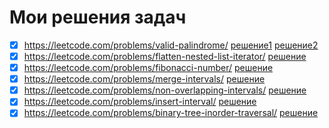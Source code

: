 # Мои решения задач

- [x] https://leetcode.com/problems/valid-palindrome/ [решение1](https://github.com/Nenamanui/Leet_tasks/blob/main/Palindrome_125.py) [решение2](https://github.com/Nenamanui/Leet_tasks/blob/main/Palindrome_second_125.py)
- [x] https://leetcode.com/problems/flatten-nested-list-iterator/ [решение](https://github.com/Nenamanui/Leet_tasks/blob/main/Flatten_Nested_List_341.py)
- [x] https://leetcode.com/problems/fibonacci-number/ [решение](https://github.com/Nenamanui/Leet_tasks/blob/main/Fibonacci_Number_509.py)
- [x] https://leetcode.com/problems/merge-intervals/ [решение](https://github.com/Nenamanui/Leet_tasks/blob/main/Merge_Intervals_56.py)
- [x] https://leetcode.com/problems/non-overlapping-intervals/ [решение](https://github.com/Nenamanui/Leet_tasks/blob/main/Nonoverlapping_intervals_435.py)
- [x] https://leetcode.com/problems/insert-interval/ [решение](https://github.com/Nenamanui/Leet_tasks/blob/main/Insert_Interval_57.py)
- [x] https://leetcode.com/problems/binary-tree-inorder-traversal/ [решение](https://github.com/Nenamanui/Leet_tasks/blob/main/Binary_Tree_Inorder_Traversal_94.py)
